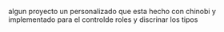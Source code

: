 algun proyecto un personalizado que esta hecho con chinobi y implementado para el controlde roles y discrinar los tipos  